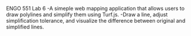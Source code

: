 ENGO 551 Lab 6
-A simeple web mapping application that allows users to draw polylines and simplify them using Turf.js. 
-Draw a line, adjust simplification tolerance, and visualize the difference between original and simplified lines.
